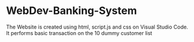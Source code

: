 # WebDev-Banking-System
The Website is created using html, script.js and css on Visual Studio Code. It performs basic transaction on the 10 dummy customer list
